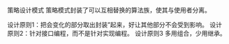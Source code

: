 ﻿策略设计模式
策略模式封装了可以互相替换的算法族，使其与使用者分离。

设计原则1：把会变化的部分取出封装”起来，好让其他部分不会受到影响。
设计原则2：针对接口编程，而不是针对实现编程。
设计原则3 多用组合，少用继承。

